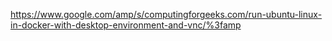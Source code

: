 https://www.google.com/amp/s/computingforgeeks.com/run-ubuntu-linux-in-docker-with-desktop-environment-and-vnc/%3famp


